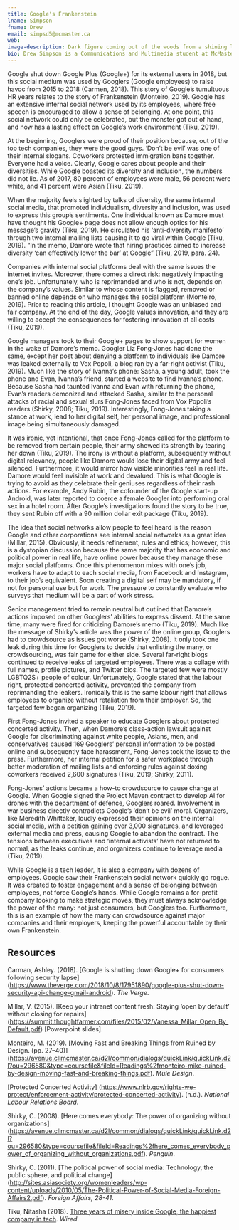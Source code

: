 ```yaml
---
title: Google's Frankenstein
lname: Simpson
fname: Drew
email: simpsd5@mcmaster.ca
web: 
image-description: Dark figure coming out of the woods from a shining light 
bio: Drew Simpson is a Communications and Multimedia student at McMaster University. She enjoys research and journalism especially surrounding topics of digital cultures. Furthermore, she loves music and will easily discuss one album for an hour.  
---
```

Google shut down Google Plus (Google+) for its external users in 2018, but this social medium was used by Googlers (Google employees) to raise havoc from 2015 to 2018 (Carmen, 2018). This story of Google’s tumultuous HR years relates to the story of Frankenstein (Monteiro, 2019). Google has an extensive internal social network used by its employees, where free speech is encouraged to allow a sense of belonging. At one point, this social network could only be celebrated, but the monster got out of hand, and now has a lasting effect on Google’s work environment (Tiku, 2019). 

At the beginning, Googlers were proud of their position because, out of the top tech companies, they were the good guys. ‘Don’t be evil’ was one of their internal slogans. Coworkers protested immigration bans together. Everyone had a voice. Clearly, Google cares about people and their diversities. While Google boasted its diversity and inclusion, the numbers did not lie. As of 2017, 80 percent of employees were male, 56 percent were white, and 41 percent were Asian (Tiku, 2019).  

When the majority feels slighted by talks of diversity, the same internal social media, that promoted individualism, diversity and inclusion, was used to express this group’s sentiments. One individual known as Damore must have thought his Google+ page does not allow enough optics for his message’s gravity (Tiku, 2019). He circulated his ‘anti-diversity manifesto’ through two internal mailing lists causing it to go viral within Google (Tiku, 2019). “In the memo, Damore wrote that hiring practices aimed to increase diversity ‘can effectively lower the bar’ at Google” (Tiku, 2019, para. 24).

Companies with internal social platforms deal with the same issues the internet invites. Moreover, there comes a direct risk: negatively impacting one’s job. Unfortunately, who is reprimanded and who is not, depends on the company’s values. Similar to whose content is flagged, removed or banned online depends on who manages the social platform (Monteiro, 2019). Prior to reading this article, I thought Google was an unbiased and fair company. At the end of the day, Google values innovation, and they are willing to accept the consequences for fostering innovation at all costs (Tiku, 2019).

Google managers took to their Google+ pages to show support for women in the wake of Damore’s memo. Googler Liz Fong-Jones had done the same, except her post about denying a platform to individuals like Damore was leaked externally to Vox Popoli, a blog ran by a far-right activist (Tiku, 2019). Much like the story of Ivanna’s phone: Sasha, a young adult, took the phone and Evan, Ivanna’s friend, started a website to find Ivanna’s phone. Because Sasha had taunted Ivanna and Evan with returning the phone, Evan’s readers demonized and attacked Sasha, similar to the personal attacks of racial and sexual slurs Fong-Jones faced from Vox Popoli’s readers (Shirky, 2008; Tiku, 2019). Interestingly, Fong-Jones taking a stance at work, lead to her digital self, her personal image, and professional image being simultaneously damaged.

It was ironic, yet intentional, that once Fong-Jones called for the platform to be removed from certain people, their army showed its strength by tearing her down (Tiku, 2019). The irony is without a platform, subsequently without digital relevancy, people like Damore would lose their digital army and feel silenced. Furthermore, it would mirror how visible minorities feel in real life. Damore would feel invisible at work and devalued. This is what Google is trying to avoid as they celebrate their geniuses regardless of their rash actions. For example, Andy Rubin, the cofounder of the Google start-up Android, was later reported to coerce a female Googler into performing oral sex in a hotel room. After Google’s investigations found the story to be true, they sent Rubin off with a 90 million dollar exit package (Tiku, 2019). 

The idea that social networks allow people to feel heard is the reason Google and other corporations see internal social networks as a great idea (Millar, 2015). Obviously, it needs refinement, rules and ethics; however, this is a dystopian discussion because the same majority that has economic and political power in real life, have online power because they manage these major social platforms. Once this phenomenon mixes with one’s job, workers have to adapt to each social media, from Facebook and Instagram, to their job’s equivalent. Soon creating a digital self may be mandatory, if not for personal use but for work. The pressure to constantly evaluate who surveys that medium will be a part of work stress.

Senior management tried to remain neutral but outlined that Damore’s actions imposed on other Googlers’ abilities to express dissent. At the same time, many were fired for criticizing Damore’s memo (Tiku, 2019). Much like the message of Shirky’s article was the power of the online group, Googlers had to crowdsource as issues got worse (Shirky, 2008). It only took one leak during this time for Googlers to decide that enlisting the many, or crowdsourcing, was fair game for either side. Several far-right blogs continued to receive leaks of targeted employees. There was a collage with full names, profile pictures, and Twitter bios. The targeted few were mostly LGBTQ2S+ people of colour. Unfortunately, Google stated that the labour right, protected concerted activity, prevented the company from reprimanding the leakers. Ironically this is the same labour right that allows employees to organize without retaliation from their employer. So, the targeted few began organizing (Tiku, 2019).  
 
First Fong-Jones invited a speaker to educate Googlers about protected concerted activity. Then, when Damore’s class-action lawsuit against Google for discriminating against white people, Asians, men, and conservatives caused 169 Googlers’ personal information to be posted online and subsequently face harassment, Fong-Jones took the issue to the press. Furthermore, her internal petition for a safer workplace through better moderation of mailing lists and enforcing rules against doxing coworkers received 2,600 signatures (Tiku, 2019; Shirky, 2011). 

Fong-Jones’ actions became a how-to crowdsource to cause change at Google. When Google signed the Project Maven contract to develop AI for drones with the department of defence, Googlers roared. Involvement in war business directly contradicts Google’s ‘don’t be evil’ moral. Organizers, like Meredith Whittaker, loudly expressed their opinions on the internal social media, with a petition gaining over 3,000 signatures, and leveraged external media and press, causing Google to abandon the contract. The tensions between executives and ‘internal activists’ have not returned to normal, as the leaks continue, and organizers continue to leverage media (Tiku, 2019). 
 
While Google is a tech leader, it is also a company with dozens of employees. Google saw their Frankenstein social network quickly go rogue. It was created to foster engagement and a sense of belonging between employees, not force Google’s hands. While Google remains a for-profit company looking to make strategic moves, they must always acknowledge the power of the many: not just consumers, but Googlers too. Furthermore, this is an example of how the many can crowdsource against major companies and their employers, keeping the powerful accountable by their own Frankenstein. 



## Resources

Carman, Ashley. (2018). [Google is shutting down Google+ for consumers following security lapse] (https://www.theverge.com/2018/10/8/17951890/google-plus-shut-down-security-api-change-gmail-android). _The Verge_.

Millar, V. (2015). [Keep your intranet content fresh: Staying ‘open by default’ without closing for repairs] (https://summit.thoughtfarmer.com/files/2015/02/Vanessa_Millar_Open_By_Default.pdf) [Powerpoint slides]. 

Monteiro, M. (2019). [Moving Fast and Breaking Things from Ruined by Design. (pp. 27–40)] (https://avenue.cllmcmaster.ca/d2l/common/dialogs/quickLink/quickLink.d2l?ou=296580&type=coursefile&fileId=Readings%2fmonteiro-mike-ruined-by-design-moving-fast-and-breaking-things.pdf). _Mule Design_. 

[Protected Concerted Activity] (https://www.nlrb.gov/rights-we-protect/enforcement-activity/protected-concerted-activity). (n.d.). _National Labour Relations Board_.

Shirky, C. (2008). [Here comes everybody: The power of organizing without organizations] (https://avenue.cllmcmaster.ca/d2l/common/dialogs/quickLink/quickLink.d2l?ou=296580&type=coursefile&fileId=Readings%2fhere_comes_everybody_power_of_organizing_without_organizations.pdf). _Penguin_.

Shirky, C. (2011). [The political power of social media: Technology, the public sphere, and political change] (http://sites.asiasociety.org/womenleaders/wp-content/uploads/2010/05/The-Political-Power-of-Social-Media-Foreign-Affairs2.pdf). _Foreign Affairs, 28-41_.

Tiku, Nitasha (2018). [Three years of misery inside Google, the happiest company in tech](https://www.wired.com/story/inside-google-three-years-misery-happiest-company-tech/). _Wired_.


